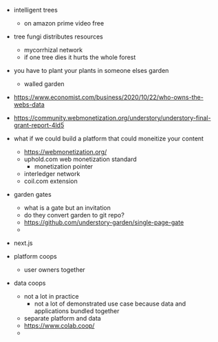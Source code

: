 - intelligent trees
	- on amazon prime video free
- tree fungi distributes resources
	- mycorrhizal network
	- if one tree dies it hurts the whole forest
- you have to plant your plants in someone elses garden
	- walled garden
- https://www.economist.com/business/2020/10/22/who-owns-the-webs-data
- https://community.webmonetization.org/understory/understory-final-grant-report-4ld5
- what if we could build a platform that could moneitize your content
	- https://webmonetization.org/
	- uphold.com web monetization standard
		- monetization pointer
	- interledger network
	- coil.com extension

- garden gates
	- what is a gate but an invitation
	- do they convert garden to git repo?
	- https://github.com/understory-garden/single-page-gate
	- 

- next.js
- platform coops
	- user owners together
- data coops
	- not a lot in practice
		- not a lot of demonstrated use case because data and applications bundled together
	- separate platform and data
	- https://www.colab.coop/
	- 